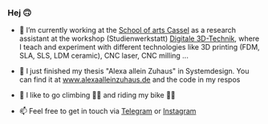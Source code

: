 ### Hej 🙃

- 🔭 I’m currently working at the [School of arts Cassel](https://kunsthochschulekassel.de/willkommen.html) as a research assistant at the workshop (Studienwerkstatt) [Digitale 3D-Technik](https://d3dt.uber.space/), where I teach and experiment with different technologies like 3D printing (FDM, SLA, SLS, LDM ceramic), CNC laser, CNC milling ... 

- 🤖 I just finished my thesis "Alexa allein Zuhaus" in Systemdesign. You can find it at www.alexaalleinzuhaus.de and the code in my respos

- 🍃 I like to go climbing 🧗‍♀️ and riding my bike 🚴‍♀️

- 📫 Feel free to get in touch via [Telegram](https://t.me/highnze/) or [Instagram](https://www.instagram.com/lisahighnze/)


<!--
**highnze/highnze** is a ✨ _special_ ✨ repository because its `README.md` (this file) appears on your GitHub profile.

Here are some ideas to get you started:

- 🔭 I’m currently working on ...
- 🌱 I’m currently learning ...
- 👯 I’m looking to collaborate on ...
- 🤔 I’m looking for help with ...
- 💬 Ask me about ...
- 📫 How to reach me: ...
- 😄 Pronouns: ...
- ⚡ Fun fact: ...
-->
